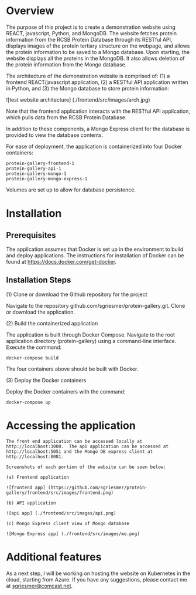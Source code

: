 # Overview

The purpose of this project is to create a demonstration website using REACT, javascript, Python, and MongoDB.  The website fetches protein information from the RCSB Protein Database through its RESTful API, displays images of the protein tertiary structure on the webpage, and allows the protein information to be saved to a Mongo database.  Upon starting, the website displays all the proteins in the MongoDB.  It also allows deletion of the protein information from the Mongo database.

The architecture of the demonstration website is comprised of: (1) a frontend REACT/javascript application, (2) a RESTful API application written in Python, and (3) the Mongo database to store protein information:

![test website architecture] (./frontend/src/images/arch.jpg)

Note that the frontend application interacts with the RESTful API application, which pulls data from the RCSB Protein Database.  

In addition to these components, a Mongo Express client for the database is provided to view the database contents.

For ease of deployment, the application is containerized into four Docker containers:

    protein-gallery-frontend-1
    protein-gallery-api-1
    protein-gallery-mongo-1
    protein-gallery-mongo-express-1

Volumes are set up to allow for database persistence.

# Installation

## Prerequisites

The application assumes that Docker is set up in the environment to build and deploy applications.  The instructions for installation of Docker can be found at https://docs.docker.com/get-docker.

## Installation Steps

(1) Clone or download the Github repository for the project

Navigate to the repository github.com/sgriesmer/protein-gallery.git.  Clone or download the application.

(2) Build the containerized application

The application is built through Docker Compose.  Navigate to the root application directory (protein-gallery) using a command-line interface. Execute the command:

    docker-compose build

The four containers above should be built with Docker.

(3) Deploy the Docker containers

Deploy the Docker containers with the command:

    docker-compose up

# Accessing the application

    The front end application can be accessed locally at http://localhost:3000.  The api application can be accessed at http://localhost:5051 and the Mongo DB express client at http://localhost:8081.

    Screenshots of each portion of the website can be seen below:

    (a) Frontend application

    ![frontend app] (https://github.com/sgriesmer/protein-gallery/frontend/src/images/frontend.png)

    (b) API application

    ![api app] (./frontend/src/images/api.png)

    (c) Mongo Express client view of Mongo database

    ![Mongo Express app] (./frontend/src/images/me.png)

# Additional features

As a next step, I will be working on hosting the website on Kubernetes in the cloud, starting from Azure.  If you have any suggestions, please contact me at sgriesmer@comcast.net.



